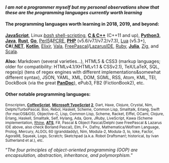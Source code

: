 #### _I am not a programmer myself but my personal observations show that these are the programming languages currently worth learning_

#### The programming languages worth learning in 2018, 2019, and beyond:

**[JavaScript](https://developer.mozilla.org/en-US/docs/Web/JavaScript)**, Linux [*bash* shell-scripting](https://en.wikibooks.org/wiki/Bash_Shell_Scripting), **[C & C++](cppreference.com)** (C++11 and up), **[Python3](https://www.python.org/)**, **[Java](https://jdk.java.net/11/)**, **[Rust](https://www.rust-lang.org)**, **[Go](https://golang.org)**, [Perl5](https://www.perl.org/)&[PCRE](https://www.pcre.org/), **[PHP](http://php.net/)** (v5.6/v7.1/v7.2/v7.3), [Lua](https://www.lua.org/) (v5.3+), **C#/[.NET](https://dotnet.microsoft.com/)**, **[Kotlin](http://kotlinlang.org)**, [Elixir](https://elixir-lang.org/), [Vala](https://en.wikipedia.org/wiki/Vala_(programming_language)), [FreePascal](https://www.freepascal.org/)/[LazarusIDE](https://www.lazarus-ide.org/), [Ruby](https://www.ruby-lang.org/bg/), **[Julia](https://julialang.org/)**, [Zig](https://ziglang.org/), and [Scala](https://www.scala-lang.org/).

**Also:** Markdown (several varieties...), HTML5 & CSS3 (markup languages; older for compatibility: HTMLv4.1/XHTMLv1.1 & CSSv2.1), TeX/LaTeX, SQL, regex(p) (tens of regex engines with different implementations&somewhat different syntax), JSON, YAML, XML, DOM, SGML, RSS, Atom, KML, TEI, DockBook (via the great **[PanDoc](http://pandoc.org/)**), ePub3, FB2 (FictionBook2), etc.

#### Other notable programming languages:
<small>Emscripten, **[CoffeeScript](https://coffeescript.org/)**, **[Microsoft TypeScript](http://www.typescriptlang.org/) [2](https://github.com/Microsoft/TypeScript)**, Dart, Haxe, Clojure, Crystal, Nim, Delphi/TurboPascal, Boo, Rebol, Haskell, Scheme, Common Lisp, Smalltalk, Erlang, Swift (for macOS&iOS), Objective-C, Lisp, Common Lisp, Scheme, Racket, Eiffel, OCaml, Clojure, Erlang, Haskell, Smalltalk, Self, Hylang, Ada, Qore, JRuby, LiveScript, Kawa (Scheme implementation, [Rhine](https://github.com/artagnon/rhine-ml), **[ATS](http://www.ats-lang.org)**, F#, Pascal & Object Pascal/Delphi (see FreePascal & Lazarus IDE above, also check Borland Pascal), Elm, F*, Dafny, Mathematica/Wolfram Language, Prolog, Mercury, ALGOL 60 (granddaddy), Nim, Modula-2, Modula-3, Io, Ioke, Factor, Agora98, Squeak, Logo, Scratch; Sketchpad (a.k.a. Robot Draftsman!; historical, by Ivan Sutherland et al.), etc.</small>

<q>_The four principles of object-oriented programming (OOP) are encapsulation, abstraction, inheritance, and polymorphism._</q>
